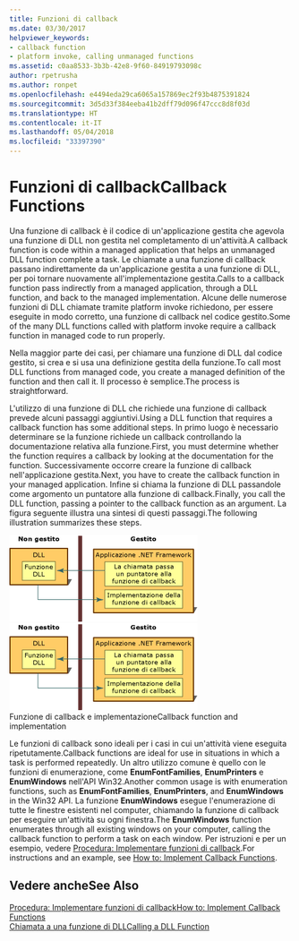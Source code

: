 ```yaml
---
title: Funzioni di callback
ms.date: 03/30/2017
helpviewer_keywords:
- callback function
- platform invoke, calling unmanaged functions
ms.assetid: c0aa8533-3b3b-42e8-9f60-84919793098c
author: rpetrusha
ms.author: ronpet
ms.openlocfilehash: e4494eda29ca6065a157869ec2f93b4875391824
ms.sourcegitcommit: 3d5d33f384eeba41b2dff79d096f47ccc8d8f03d
ms.translationtype: HT
ms.contentlocale: it-IT
ms.lasthandoff: 05/04/2018
ms.locfileid: "33397390"
---
```

# <a name="callback-functions"></a><span data-ttu-id="83aa3-102">Funzioni di callback</span><span class="sxs-lookup"><span data-stu-id="83aa3-102">Callback Functions</span></span>
<span data-ttu-id="83aa3-103">Una funzione di callback è il codice di un'applicazione gestita che agevola una funzione di DLL non gestita nel completamento di un'attività.</span><span class="sxs-lookup"><span data-stu-id="83aa3-103">A callback function is code within a managed application that helps an unmanaged DLL function complete a task.</span></span> <span data-ttu-id="83aa3-104">Le chiamate a una funzione di callback passano indirettamente da un'applicazione gestita a una funzione di DLL, per poi tornare nuovamente all'implementazione gestita.</span><span class="sxs-lookup"><span data-stu-id="83aa3-104">Calls to a callback function pass indirectly from a managed application, through a DLL function, and back to the managed implementation.</span></span> <span data-ttu-id="83aa3-105">Alcune delle numerose funzioni di DLL chiamate tramite platform invoke richiedono, per essere eseguite in modo corretto, una funzione di callback nel codice gestito.</span><span class="sxs-lookup"><span data-stu-id="83aa3-105">Some of the many DLL functions called with platform invoke require a callback function in managed code to run properly.</span></span>  
  
 <span data-ttu-id="83aa3-106">Nella maggior parte dei casi, per chiamare una funzione di DLL dal codice gestito, si crea e si usa una definizione gestita della funzione.</span><span class="sxs-lookup"><span data-stu-id="83aa3-106">To call most DLL functions from managed code, you create a managed definition of the function and then call it.</span></span> <span data-ttu-id="83aa3-107">Il processo è semplice.</span><span class="sxs-lookup"><span data-stu-id="83aa3-107">The process is straightforward.</span></span>  
  
 <span data-ttu-id="83aa3-108">L'utilizzo di una funzione di DLL che richiede una funzione di callback prevede alcuni passaggi aggiuntivi.</span><span class="sxs-lookup"><span data-stu-id="83aa3-108">Using a DLL function that requires a callback function has some additional steps.</span></span> <span data-ttu-id="83aa3-109">In primo luogo è necessario determinare se la funzione richiede un callback controllando la documentazione relativa alla funzione.</span><span class="sxs-lookup"><span data-stu-id="83aa3-109">First, you must determine whether the function requires a callback by looking at the documentation for the function.</span></span> <span data-ttu-id="83aa3-110">Successivamente occorre creare la funzione di callback nell'applicazione gestita.</span><span class="sxs-lookup"><span data-stu-id="83aa3-110">Next, you have to create the callback function in your managed application.</span></span> <span data-ttu-id="83aa3-111">Infine si chiama la funzione di DLL passandole come argomento un puntatore alla funzione di callback.</span><span class="sxs-lookup"><span data-stu-id="83aa3-111">Finally, you call the DLL function, passing a pointer to the callback function as an argument.</span></span> <span data-ttu-id="83aa3-112">La figura seguente illustra una sintesi di questi passaggi.</span><span class="sxs-lookup"><span data-stu-id="83aa3-112">The following illustration summarizes these steps.</span></span>  
  
 <span data-ttu-id="83aa3-113">![Callback di platform invoke](../../../docs/framework/interop/media/pinvokecallback.gif "pinvokecallback")</span><span class="sxs-lookup"><span data-stu-id="83aa3-113">![Platform invoke callback](../../../docs/framework/interop/media/pinvokecallback.gif "pinvokecallback")</span></span>  
<span data-ttu-id="83aa3-114">Funzione di callback e implementazione</span><span class="sxs-lookup"><span data-stu-id="83aa3-114">Callback function and implementation</span></span>  
  
 <span data-ttu-id="83aa3-115">Le funzioni di callback sono ideali per i casi in cui un'attività viene eseguita ripetutamente.</span><span class="sxs-lookup"><span data-stu-id="83aa3-115">Callback functions are ideal for use in situations in which a task is performed repeatedly.</span></span> <span data-ttu-id="83aa3-116">Un altro utilizzo comune è quello con le funzioni di enumerazione, come **EnumFontFamilies**, **EnumPrinters** e **EnumWindows** nell'API Win32.</span><span class="sxs-lookup"><span data-stu-id="83aa3-116">Another common usage is with enumeration functions, such as **EnumFontFamilies**, **EnumPrinters**, and **EnumWindows** in the Win32 API.</span></span> <span data-ttu-id="83aa3-117">La funzione **EnumWindows** esegue l'enumerazione di tutte le finestre esistenti nel computer, chiamando la funzione di callback per eseguire un'attività su ogni finestra.</span><span class="sxs-lookup"><span data-stu-id="83aa3-117">The **EnumWindows** function enumerates through all existing windows on your computer, calling the callback function to perform a task on each window.</span></span> <span data-ttu-id="83aa3-118">Per istruzioni e per un esempio, vedere [Procedura: Implementare funzioni di callback](../../../docs/framework/interop/how-to-implement-callback-functions.md).</span><span class="sxs-lookup"><span data-stu-id="83aa3-118">For instructions and an example, see [How to: Implement Callback Functions](../../../docs/framework/interop/how-to-implement-callback-functions.md).</span></span>  
  
## <a name="see-also"></a><span data-ttu-id="83aa3-119">Vedere anche</span><span class="sxs-lookup"><span data-stu-id="83aa3-119">See Also</span></span>  
 [<span data-ttu-id="83aa3-120">Procedura: Implementare funzioni di callback</span><span class="sxs-lookup"><span data-stu-id="83aa3-120">How to: Implement Callback Functions</span></span>](../../../docs/framework/interop/how-to-implement-callback-functions.md)  
 [<span data-ttu-id="83aa3-121">Chiamata a una funzione di DLL</span><span class="sxs-lookup"><span data-stu-id="83aa3-121">Calling a DLL Function</span></span>](../../../docs/framework/interop/calling-a-dll-function.md)
